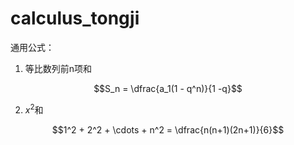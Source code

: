 # calculus_tongji

通用公式：  

1. 等比数列前n项和

$$S_n = \dfrac{a_1(1 - q^n)}{1 -q}$$

2. $x^2$和

$$1^2 + 2^2 + \cdots + n^2 = \dfrac{n(n+1)(2n+1)}{6}$$



